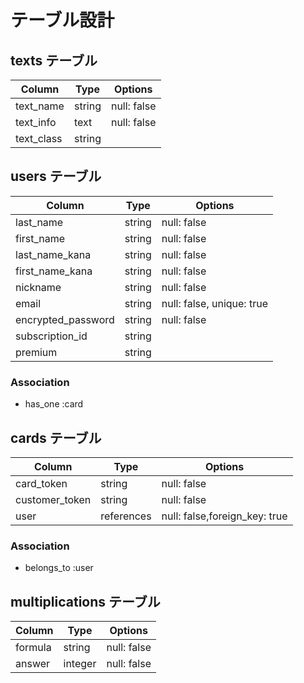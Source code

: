 # テーブル設計

## texts テーブル
| Column             | Type   | Options     |
| ------------------ | ------ | ----------- |
| text_name          | string | null: false |
| text_info          | text   | null: false |
| text_class         | string |             |

## users テーブル
| Column             | Type   | Options     |
| ------------------ | ------ | ----------- |
| last_name          | string | null: false |
| first_name         | string | null: false |
| last_name_kana     | string | null: false |
| first_name_kana    | string | null: false |
| nickname           | string | null: false |
| email              | string | null: false, unique: true |
| encrypted_password | string | null: false |
| subscription_id    | string |             |
| premium            | string |             |

### Association
- has_one  :card

## cards テーブル
| Column             | Type   | Options     |
| ------------------ | ------ | ----------- |
| card_token         | string | null: false |
| customer_token     | string | null: false |
| user               | references | null: false,foreign_key: true |

### Association
- belongs_to  :user

## multiplications テーブル
| Column             | Type   | Options     |
| ------------------ | ------ | ----------- |
| formula            | string | null: false |
| answer             | integer| null: false |

